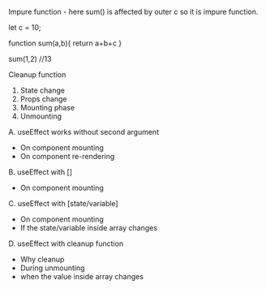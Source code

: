 Impure function - here sum() is affected by outer c so it is impure function.

let c = 10;

function sum(a,b){
    return a+b+c
}

sum(1,2) //13

Cleanup function


1. State change
2. Props change
3. Mounting phase
4. Unmounting

A. useEffect works without second argument
- On component mounting
- On component re-rendering

B. useEffect with []
- On component mounting

C. useEffect with [state/variable]
- On component mounting
- If the state/variable inside array changes

D. useEffect with cleanup function
- Why cleanup
- During unmounting
- when the value inside array changes